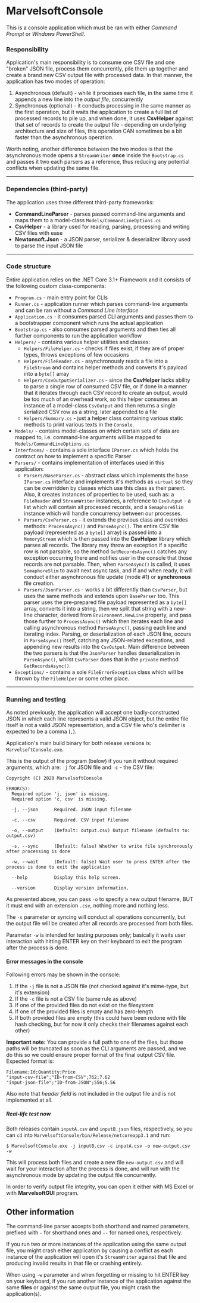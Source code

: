 # MarvelsoftConsole

This is a console application which must be ran with either *Command Prompt* or *Windows PowerShell*.

### Responsibility

Application's main responsibility is to consume one CSV file and one "broken" JSON file, process them concurrently, pile them up together and create a brand new CSV output file with processed data. In that manner, the application has two modes of operation:

1. Asynchronous (default) - while it processes each file, in the same time it appends a new line into the *output file*, concurrently
2. Synchronous (optional) - it conducts processing in the same manner as the first operation, but it waits the application to create a full list of processed records to pile up, and when done, it uses **CsvHelper** against that set of records to create the output file - depending on underlying architecture and size of files, this operation CAN sometimes be a bit faster than the asynchronous operation.

Worth noting, another difference between the two modes is that the asynchronous mode opens a `StreamWriter` **once** inside the `Bootstrap.cs` and passes it two each parsers as a reference, thus reducing any potential conflicts when updating the same file.

---

### Dependencies (third-party)

The application uses three different third-party frameworks:

- **CommandLineParser** - parses passed command-line arguments and maps them to a model-class `Models/CommandLineOptions.cs`
- **CsvHelper** - a library used for reading, parsing, processing and writing CSV files with ease
- **Newtonsoft.Json** - a JSON parser, serializer & deserializer library used to parse the input JSON file

---

### Code structure

Entire application relies on the .NET Core 3.1+ Framework and it consists of the following custom class-components:

- `Program.cs` - main entry point for CLIs
- `Runner.cs` - application runner which parses command-line arguments and can be ran without a *Command Line Interface*
- `Application.cs` - it consumes parsed CLI arguments and passes them to a bootstrapper component which runs the actual application
- `Bootstrap.cs` - also consumes parsed arguments and then ties all further components to run the application workflow
- `Helpers/` - contains various helper utilities and classes:
  - `Helpers/FileHelper.cs` - checks if files exist, if they are of proper types, throws exceptions of few occasions
  - `Helpers/FileReader.cs` - asynchronously reads a file into a `FileStream` and contains helper methods and converts it's payload into a `byte[]` array
  - `Helpers/CsvOutputSerializer.cs` - since the **CsvHelper** lacks ability to parse a single row of consumed CSV file, or if done in a manner that it iterates through each CSV record to create an output, would be too much of an overhead work, so this helper consumes an instance of a model-class `CsvOutput` and then returns a single serialized CSV row as a string, later appended to a file
  - `Helpers/Summary.cs` - just a helper class containing various static methods to print various texts in the `Console`.
- `Models/` - contains model-classes on which certain sets of data are mapped to, i.e. command-line arguments will be mapped to `Models/CommandLineOptions.cs` 
- `Interfaces/` - contains a sole interface `IParser.cs` which holds the contract on how to implement a specific Parser
- `Parsers/` - contains implementation of interfaces used in this application:
  - `Parsers/BaseParser.cs` - abstract class which implements the base `IParser.cs` interface and implements it's methods as `virtual` so they can be overridden by classes which use this class as their parent. Also, it creates instances of properties to be used, such as: a `FileReader` and `StreamWriter` instances, a reference to `CsvOutput` - a list which will contain all processed records, and a `SemaphoreSlim` instance which will handle concurrency between our processes.
  - `Parsers/CsvParser.cs` - it extends the previous class and overrides methods: `ProcessAsync()` and `ParseAsync()`. The entire CSV file payload (represented as a `byte[]` array) is passed into a `MemoryStream` which is then passed into the **CsvHelper** library which parses all records. The library may throw an exception if a specific row is not parsable, so the method `GetRecordsAsync()` catches any exception occurring there and notifies user in the console that those records are not parsable. Then, when `ParseAsync()` is called, it uses `SemaphoreSlim` to await next async task, and if and when ready, it will conduct either asynchronous file update (mode #1) or **synchronous** file creation.
  - `Parsers/JsonParser.cs` - works a bit differently than `CsvParser`, but uses the same methods and extends upon `BaseParser` too. This parser uses the pre-prepared file payload represented as a `byte[]` array, converts it into a string, then we split that string with a new-line character, derived from `Environment.NewLine` property, and pass those further to `ProcessAsync()` which then iterates each line and calling asynchronous method `ParseAsync()`, passing each line and iterating index. Parsing, or deserialization of each JSON line, occurs in `ParseAsync()` itself, catching any JSON-related exceptions, and appending new results into the `CsvOutput`. Main difference between the two parsers is that the `JsonParser` handles deserialization in `ParseAsync()`, whilst `CsvParser` does that in the `private` method `GetRecordsAsync()`.
- `Exceptions/` - contains a sole `FileErrorException` class which will be thrown by the `FileHelper` or some other place.

---

### Running and testing

As noted previously, the application will accept one badly-constructed JSON in which each line represents a valid JSON object, but the entire file itself is not a valid JSON representation, and a CSV file who's delimiter is expected to be a comma (`,`).

Application's main build binary for both release versions is: `MarvelsoftConsole.exe`.

This is the output of the program (below) if you run it without required arguments, which are: `-j` for JSON file and `-c` - the CSV file:

```
Copyright (C) 2020 MarvelsoftConsole

ERROR(S):
  Required option 'j, json' is missing.
  Required option 'c, csv' is missing.

  -j, --json      Required. JSON input filename

  -c, --csv       Required. CSV input filename

  -o, --output    (Default: output.csv) Output filename (defaults to: output.csv)

  -s, --sync      (Default: false) Whether to write file synchronously after processing is done

  -w, --wait      (Default: false) Wait user to press ENTER after the process is done to exit the application

  --help          Display this help screen.

  --version       Display version information.
```

As presented above, you can pass `-o` to specify a new output filename, BUT it must end with an extension `.csv`, nothing more and nothing less.

The `-s` parameter or syncing will conduct all operations concurrently, but the output file will be created after all records are processed from both files.

Parameter `-w` is intended for testing purposes only; basically it waits user interaction with hitting ENTER key on their keyboard to exit the program after the process is done.

#### Error messages in the console

Following errors may be shown in the console:

1. If the `-j` file is not a JSON file (not checked against it's mime-type, but it's extension)
2. If the `-c` file is not a CSV file (same rule as above)
3. If one of the provided files do not exist on the filesystem
4. If one of the provided files is empty and has zero-length
5. If both provided files are empty (this could have been redone with file hash checking, but for now it only checks their filenames against each other)

**Important note:** You can provide a full path to one of the files, but those paths will be truncated as soon as the CLI arguments are passed, and we do this so we could ensure proper format of the final output CSV file. Expected format is:

```
Filename;Id;Quantity;Price
"input-csv-file";"ID-from-CSV";762;7.62
"input-json-file";"ID-from-JSON";556;5.56
```

Also note that *header field* is not included in the output file and is not implemented at all.

##### Real-life test now

Both releases contain `inputA.csv` and `inputB.json` files, respectively, so you can `cd` into `MarvelsoftConsole/bin/Release/netcoreapp3.1`  and run:

```
$ MarvelsoftConsole.exe -j inputB.csv -c inputA.csv -o new-output.csv -w
```

This will process both files and create a new file `new-output.csv` and will wait for your interaction after the process is done, and will run with the asynchronous mode by updating the output file concurrently.

In order to verify output file integrity, you can open it either with MS Excel or with **MarvelsoftGUI** program.

## Other information

The command-line parser accepts both shorthand and named parameters, prefixed with `-` for shorthand ones and `--` for named ones, respectively.

If you run two or more instances of the application using the same output file, you might crash either application by causing a conflict as each instance of the application will open it's `StreamWriter` against that file and producing invalid results in that file or crashing entirely.

When using `-w` parameter and when forgetting or missing to hit ENTER key on your keyboard, if you run another instance of the application against the same **files** or against the same output file, you might crash the application(s). 